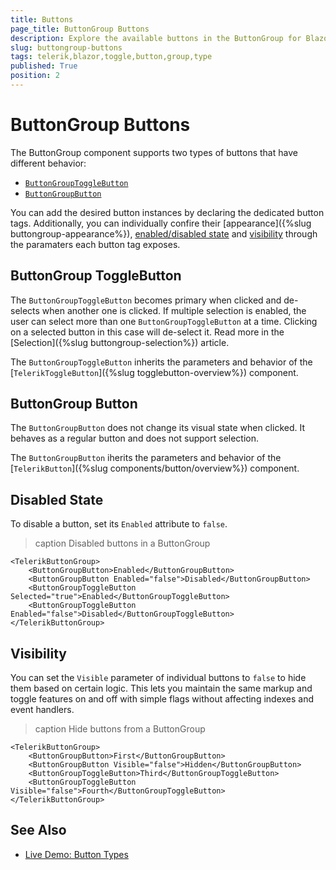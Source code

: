```yaml
---
title: Buttons
page_title: ButtonGroup Buttons
description: Explore the available buttons in the ButtonGroup for Blazor.
slug: buttongroup-buttons
tags: telerik,blazor,toggle,button,group,type
published: True
position: 2
---
```


# ButtonGroup Buttons

The ButtonGroup component supports two types of buttons that have different behavior:

* [`ButtonGroupToggleButton`](#buttongroup-togglebutton)
* [`ButtonGroupButton`](#buttongroup-button)

You can add the desired button instances by declaring the dedicated button tags. Additionally, you can individually confire their [appearance]({%slug buttongroup-appearance%}), [enabled/disabled state](#disabled-state) and [visibility](#visibility) through the paramaters each button tag exposes.

## ButtonGroup ToggleButton

The `ButtonGroupToggleButton` becomes primary when clicked and de-selects when another one is clicked. If multiple selection is enabled, the user can select more than one `ButtonGroupToggleButton` at a time. Clicking on a selected button in this case will de-select it. Read more in the [Selection]({%slug buttongroup-selection%}) article.

The `ButtonGroupToggleButton` inherits the parameters and behavior of the [`TelerikToggleButton`]({%slug togglebutton-overview%}) component.

## ButtonGroup Button

The `ButtonGroupButton` does not change its visual state when clicked. It behaves as a regular button and does not support selection.

The `ButtonGroupButton` iherits the parameters and behavior of the [`TelerikButton`]({%slug components/button/overview%}) component.

## Disabled State

To disable a button, set its `Enabled` attribute to `false`.

>caption Disabled buttons in a ButtonGroup

````CSHTML
<TelerikButtonGroup>
    <ButtonGroupButton>Enabled</ButtonGroupButton>
    <ButtonGroupButton Enabled="false">Disabled</ButtonGroupButton>
    <ButtonGroupToggleButton Selected="true">Enabled</ButtonGroupToggleButton>
    <ButtonGroupToggleButton Enabled="false">Disabled</ButtonGroupToggleButton>
</TelerikButtonGroup>
````


## Visibility

You can set the `Visible` parameter of individual buttons to `false` to hide them based on certain logic. This lets you maintain the same markup and toggle features on and off with simple flags without affecting indexes and event handlers.

>caption Hide buttons from a ButtonGroup

````CSHTML
<TelerikButtonGroup>
    <ButtonGroupButton>First</ButtonGroupButton>
    <ButtonGroupButton Visible="false">Hidden</ButtonGroupButton>
    <ButtonGroupToggleButton>Third</ButtonGroupToggleButton>
    <ButtonGroupToggleButton Visible="false">Fourth</ButtonGroupToggleButton>
</TelerikButtonGroup>
````

## See Also

  * [Live Demo: Button Types](https://demos.telerik.com/blazor-ui/buttongroup/button-types)